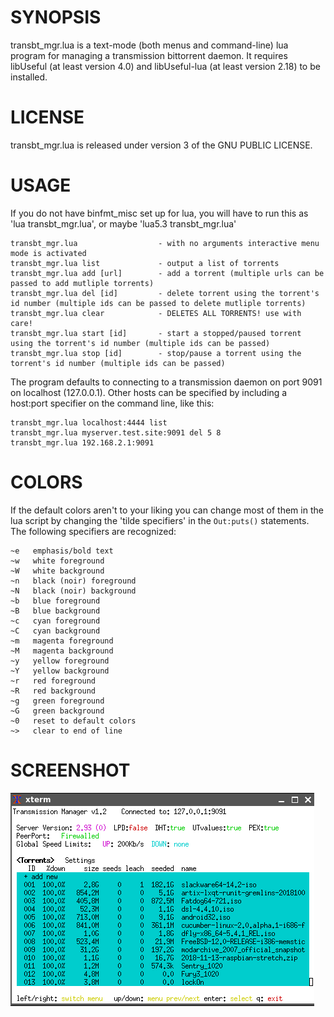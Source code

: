 SYNOPSIS
========

transbt_mgr.lua is a text-mode (both menus and command-line) lua program for managing a transmission bittorrent daemon. It requires libUseful (at least version 4.0) and libUseful-lua (at least version 2.18) to be installed. 

LICENSE
=======

transbt_mgr.lua is released under version 3 of the GNU PUBLIC LICENSE. 

USAGE
=====

If you do not have binfmt_misc set up for lua, you will have to run this as 'lua transbt_mgr.lua', or maybe 'lua5.3 transbt_mgr.lua'


```
transbt_mgr.lua                  - with no arguments interactive menu mode is activated
transbt_mgr.lua list             - output a list of torrents
transbt_mgr.lua add [url]        - add a torrent (multiple urls can be passed to add mutliple torrents)
transbt_mgr.lua del [id]         - delete torrent using the torrent's id number (multiple ids can be passed to delete mutliple torrents)
transbt_mgr.lua clear            - DELETES ALL TORRENTS! use with care!
transbt_mgr.lua start [id]       - start a stopped/paused torrent using the torrent's id number (multiple ids can be passed)
transbt_mgr.lua stop [id]        - stop/pause a torrent using the torrent's id number (multiple ids can be passed)
```

The program defaults to connecting to a transmission daemon on port 9091 on localhost (127.0.0.1). Other hosts can be specified by including a host:port specifier on the command line, like this:

```
transbt_mgr.lua localhost:4444 list
transbt_mgr.lua myserver.test.site:9091 del 5 8
transbt_mgr.lua 192.168.2.1:9091

```

COLORS
======

If the default colors aren't to your liking you can change most of them in the lua script by changing the 'tilde specifiers' in the `Out:puts()` statements. The following specifiers are recognized:

```
~e   emphasis/bold text
~w   white foreground
~W   white background
~n   black (noir) foreground
~N   black (noir) background
~b   blue foreground
~B   blue background
~c   cyan foreground
~C   cyan background
~m   magenta foreground
~M   magenta background
~y   yellow foreground
~Y   yellow background
~r   red foreground
~R   red background
~g   green foreground
~G   green background
~0   reset to default colors
~>   clear to end of line
```


SCREENSHOT
==========

![screenshot](transbt_mgr.png)

